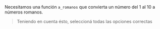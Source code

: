 Necesitamos una función `a_romanos` que convierta un número del 1 al 10 a números romanos. 

> Teniendo en cuenta ésto, seleccioná todas las opciones correctas